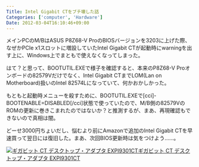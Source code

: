 ```yaml
---
Title: Intel Gigabit CTをブチ壊した話
Categories: ['computer', 'Hardware']
Date: 2012-03-04T16:10:46+09:00
---
```


メインPCのM/BはASUS P8Z68-V ProのBIOSバージョンを3203に上げた際、なぜかPCIe x1スロットに増設していたIntel Gigabit CTが起動時にwarningを出す上に、Windows上でまともで使えなくなってしまった。

はて？と思って、BOOTUTIL.EXEで様子を確認すると、本来のP8Z68-V Proオンボードの82579Vだけでなく、Intel Gigabit CTまでLOM(Lan on Motherboard)扱いのIntel 82574Lになっていて、何かおかしかった。

もともと起動時メニューを殺すために、BOOTUTIL.EXEで[cci]-BOOTENABLE=DISABLED[/cci]状態で使っていたので、M/B側の82579VのROMの更新に巻きこまれたのではないか？と推測するが、まあ、再現確認もできないので真相は闇。

どーせ3000円ちょいだし、悩むより前にAmazonで追加のIntel Gigabit CTを早速買って翌日には復旧した。まあ、次回BIOS更新時は気をつけよう……。

<a href="http://www.amazon.co.jp/exec/obidos/ASIN/B001CXWWBE//ref=nosim/" target="_blank"><img src="http://ecx.images-amazon.com/images/I/41UxYipp4FL._SL75_.jpg" alt="ギガビット CT デスクトップ・アダプタ EXPI9301CT" /></a><a href="http://www.amazon.co.jp/exec/obidos/ASIN/B001CXWWBE//ref=nosim/" target="_blank">ギガビット CT デスクトップ・アダプタ EXPI9301CT</a>
